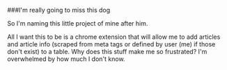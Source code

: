 ###I'm really going to miss this dog

So I'm naming this little project of mine after him. 

All I want this to be is a chrome extension that will allow me to add articles and article info (scraped from meta tags or defined by user (me) if those don't exist) to a table. Why does this stuff make me so frustrated? I'm overwhelmed by how much I don't know.

